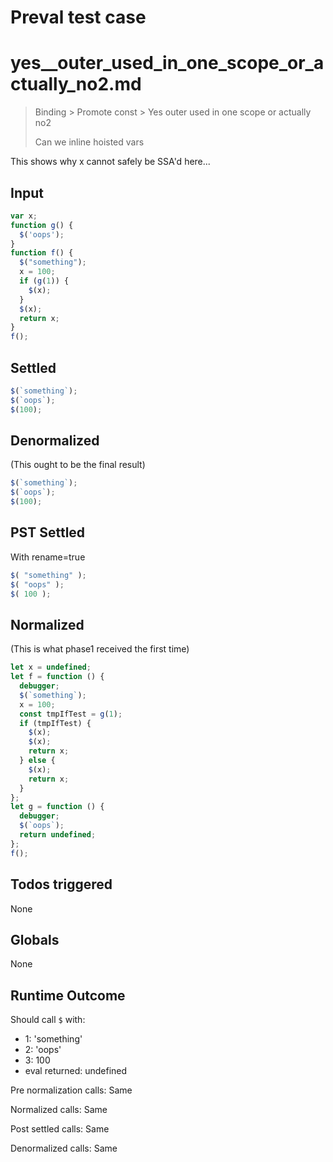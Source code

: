 # Preval test case

# yes__outer_used_in_one_scope_or_actually_no2.md

> Binding > Promote const > Yes  outer used in one scope or actually no2
>
> Can we inline hoisted vars

This shows why x cannot safely be SSA'd here...

## Input

`````js filename=intro
var x;
function g() {
  $('oops');
}
function f() {
  $("something");
  x = 100;
  if (g(1)) {
    $(x);
  }
  $(x);
  return x;
}
f();
`````


## Settled


`````js filename=intro
$(`something`);
$(`oops`);
$(100);
`````


## Denormalized
(This ought to be the final result)

`````js filename=intro
$(`something`);
$(`oops`);
$(100);
`````


## PST Settled
With rename=true

`````js filename=intro
$( "something" );
$( "oops" );
$( 100 );
`````


## Normalized
(This is what phase1 received the first time)

`````js filename=intro
let x = undefined;
let f = function () {
  debugger;
  $(`something`);
  x = 100;
  const tmpIfTest = g(1);
  if (tmpIfTest) {
    $(x);
    $(x);
    return x;
  } else {
    $(x);
    return x;
  }
};
let g = function () {
  debugger;
  $(`oops`);
  return undefined;
};
f();
`````


## Todos triggered


None


## Globals


None


## Runtime Outcome


Should call `$` with:
 - 1: 'something'
 - 2: 'oops'
 - 3: 100
 - eval returned: undefined

Pre normalization calls: Same

Normalized calls: Same

Post settled calls: Same

Denormalized calls: Same
